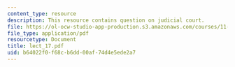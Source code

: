 ```yaml
---
content_type: resource
description: This resource contains question on judicial court.
file: https://ol-ocw-studio-app-production.s3.amazonaws.com/courses/11-007-resolving-public-disputes-spring-2005/b64022f0f68cb6dd00af74d4e5ede2a7_lect_17.pdf
file_type: application/pdf
resourcetype: Document
title: lect_17.pdf
uid: b64022f0-f68c-b6dd-00af-74d4e5ede2a7
---
```

